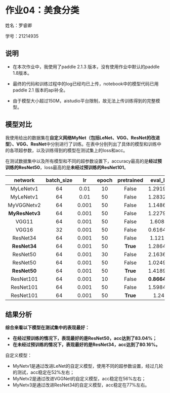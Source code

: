 # 作业04：美食分类

姓名：罗睿卿

学号：21214935

## 说明

- 在本次作业中，我使用了paddle 2.1.3 版本，没有使用作业中默认的paddle 1.8版本。

- 最终的代码和训练过程中的log已经均已上传，notebook中的模型代码已用paddle 2.1 版本的api补全。

- 由于模型大小超过150M，aistudio平台限制，故无法上传训练得到的完整模型。

## 模型对比

我使用给出的数据集在**自定义网络MyNet（包括LeNet、VGG、ResNet的改进型）、VGG、ResNet**中分别进行了训练。在表中分别列出了具体的模型和训练中的各项超参数，以及训练得到的模型在测试集上的loss和acc。

在测试数据集中以及所有模型和不同的超参数设置下，accuracy最高的是**经过预训练的ResNet50**，loss最高的是**未经过预训练的ResNet101**。

|network|batch_size|lr|epoch|pretrained|eval_loss|eval_acc|
|:-:|:-:|:-:|:-:|:-:|:-:|:-:|
|MyLeNetv1|64|0.01|10|False|1.2919581|0.5152|
|MyLeNetv1|64|0.01|50|False|1.2832452|0.5274|
|MyVGGNetv2|64|0.001|50|False|1.1486477|0.5618|
|**MyResNetv3**|64|0.001|50|False|1.2279282|0.7684|
|VGG11|64|0.001|50|False|1.608978|0.52|
|VGG16|32|0.001|50|False|0.6164053|0.6096|
|ResNet34|64|0.001|50|False|1.121083|0.7472|
|**ResNet34**|64|0.001|50|**True**|1.2864718|0.8016|
|ResNet50|64|0.001|30|False|2.1636353|0.6528|
|ResNet50|64|0.001|50|False|1.0249695|0.6832|
|**ResNet50**|64|0.001|50|**True**|1.4189456|**0.8304**|
|ResNet101|64|0.001|10|False|**0.8664999**|0.5648|
|ResNet101|64|0.001|50|False|1.5984339|0.5808|
|ResNet101|64|0.001|50|**True**|1.2499|0.7808|

## 结果分析

**综合来看以下模型在测试集中的表现最好：**

- **在经过预训练的情况下，表现最好的是ResNet50，acc达到了83.04%；**
- **在未经过预训练的情况下，表现最好的是ResNet34，acc达到了80.16%。**

自定义模型：

- MyNetv1是通过改进LeNet的自定义模型，使用不同的超参数设置，经过几轮的测试，acc稳定在52%左右；
- MyNetv2是通过改进VGGNet的自定义模型，acc稳定在56%左右；
- MyNetv3是通过改进ResNet34的自定义模型，acc稳定在77%左右。